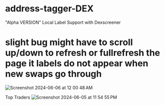 # address-tagger-DEX
 "Alpha VERSION" Local Label Support with Dexscreener

# slight bug might have to scroll up/down to refresh or fullrefresh the page it labels do not appear when new swaps go through 

![Screenshot 2024-06-06 at 12 00 48 AM](https://github.com/x0hu/address-labeler-DEX/assets/41461411/20bde840-e839-4aa1-8696-ba982f5509a2)


Top Traders 
![Screenshot 2024-06-05 at 11 54 55 PM](https://github.com/x0hu/address-labeler-DEX/assets/41461411/a4ecbe62-6174-4d45-9b31-0183cc1539a4)
